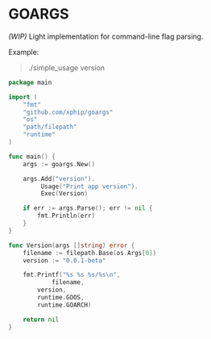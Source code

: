 # GOARGS
_(WIP)_ Light implementation for command-line flag parsing. 

Example:
> ./simple_usage version 
```go
package main

import (
	"fmt"
	"github.com/xphip/goargs"
	"os"
	"path/filepath"
	"runtime"
)

func main() {
	args := goargs.New()

	args.Add("version").
	     Usage("Print app version").
	     Exec(Version)

	if err := args.Parse(); err != nil {
	    fmt.Println(err)
	}
}

func Version(args []string) error {
	filename := filepath.Base(os.Args[0])
	version := "0.0.1-beta"

	fmt.Printf("%s %s %s/%s\n",
	        filename,
		version,
		runtime.GOOS,
		runtime.GOARCH)

	return nil
}
```